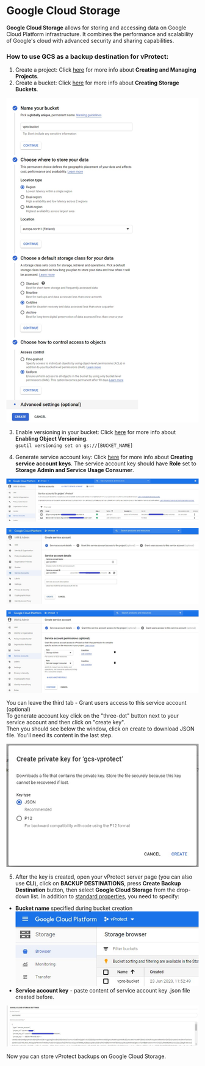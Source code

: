 # Google Cloud Storage

**Google Cloud Storage** allows for storing and accessing data on Google Cloud Platform infrastructure. It combines the performance and scalability of Google's cloud with advanced security and sharing capabilities.

### How to use **GCS** as a backup destination for **vProtect**:

1. Create a project: Click [here](https://cloud.google.com/resource-manager/docs/creating-managing-projects) for more info about **Creating and Managing Projects**.
2. Create a bucket: Click [here](https://cloud.google.com/storage/docs/creating-buckets) for more info about **Creating Storage Buckets**.

![](../../../.gitbook/assets/object-storage-google-bucket.jpg)

3. Enable versioning in your bucket: Click [here](https://cloud.google.com/storage/docs/using-object-versioning#gsutil) for more info about **Enabling Object Versioning**.  
`gsutil versioning set on gs://[BUCKET_NAME]`

4. Generate service account key: Click [here](https://cloud.google.com/iam/docs/creating-managing-service-account-keys) for more info about **Creating service account keys**. The service account key should have **Role** set to **Storage Admin and Service Usage Consumer**.

![](../../../.gitbook/assets/object-storage-google-service-account.jpg)

![](../../../.gitbook/assets/object-storage-google-service-account-2.jpg)

![](../../../.gitbook/assets/object-storage-google-service-account-3.jpg)

You can leave the third tab - Grant users access to this service account \(optional\)  
To generate account key click on the "three-dot" button next to your service account and then click on "create key".  
Then you should see below the window, click on create to download JSON file. You'll need its content in the last step.

![](../../../.gitbook/assets/object-storage-google-service-account-4.jpg)

5. After the key is created, open your vProtect server page \(you can also use **CLI**\), click on **BACKUP DESTINATIONS**, press **Create Backup Destination** button, then select **Google Cloud Storage** from the drop-down list. In addition to [standard properties](../), you need to specify: 

* **Bucket name** specified during bucket creation   ![](../../../.gitbook/assets/object-storage-google-bucket-browse.jpg) 
* **Service account key** - paste content of service account key .json file created before.

![](../../../.gitbook/assets/object-storage-google-create-backup-destination.jpg)

Now you can store vProtect backups on Google Cloud Storage.

